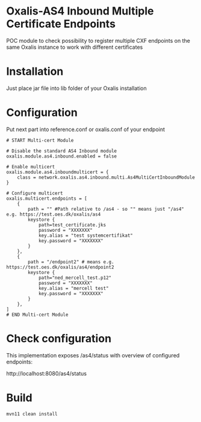 # Oxalis-AS4 Inbound Multiple Certificate Endpoints

POC module to check possibility to register multiple CXF endpoints on the same Oxalis instance to work with different certificates

# Installation

Just place jar file into lib folder of your Oxalis installation

# Configuration

Put next part into reference.conf or oxalis.conf of your endpoint

```
# START Multi-cert Module

# Disable the standard AS4 Inbound module
oxalis.module.as4.inbound.enabled = false

# Enable multicert
oxalis.module.as4.inboundmulticert = {
    class = network.oxalis.as4.inbound.multi.As4MultiCertInboundModule
} 

# Configure multicert
oxalis.multicert.endpoints = [
	{
		path = "" #Path relative to /as4 - so "" means just "/as4" e.g. https://test.oes.dk/oxalis/as4
		keystore {
			path=test_certificate.jks
			password = "XXXXXXX"
			key.alias = "test systemcertifikat"
			key.password = "XXXXXXX"
		}
	},
	{
		path = "/endpoint2" # means e.g. https://test.oes.dk/oxalis/as4/endpoint2
		keystore {
			path="ned_mercell_test.p12"
			password = "XXXXXXX"
			key.alias = "mercell test"
			key.password = "XXXXXXX"
		}
	},
]
# END Multi-cert Module

```

# Check configuration

This implementation exposes /as4/status with overview of configured endpoints:

http://localhost:8080/as4/status

# Build

`mvn11 clean install`



